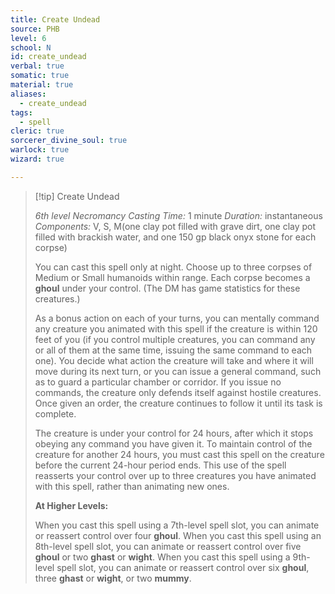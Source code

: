 ```yaml
---
title: Create Undead
source: PHB
level: 6
school: N
id: create_undead
verbal: true
somatic: true
material: true
aliases:
  - create_undead
tags:
  - spell
cleric: true
sorcerer_divine_soul: true
warlock: true
wizard: true

---
```

>[!tip] Create Undead
>
> *6th level Necromancy*
> *Casting Time:* 1 minute
> *Duration:* instantaneous
> *Components:* V, S, M(one clay pot filled with grave dirt, one clay pot filled with brackish water, and one 150 gp black onyx stone for each corpse)
>
>You can cast this spell only at night. Choose up to three corpses of Medium or Small humanoids within range. Each corpse becomes a **ghoul** under your control. (The DM has game statistics for these creatures.)
>
>As a bonus action on each of your turns, you can mentally command any creature you animated with this spell if the creature is within 120 feet of you (if you control multiple creatures, you can command any or all of them at the same time, issuing the same command to each one). You decide what action the creature will take and where it will move during its next turn, or you can issue a general command, such as to guard a particular chamber or corridor. If you issue no commands, the creature only defends itself against hostile creatures. Once given an order, the creature continues to follow it until its task is complete.
>
>The creature is under your control for 24 hours, after which it stops obeying any command you have given it. To maintain control of the creature for another 24 hours, you must cast this spell on the creature before the current 24-hour period ends. This use of the spell reasserts your control over up to three creatures you have animated with this spell, rather than animating new ones.
>
>**At Higher Levels:**
>
>When you cast this spell using a 7th-level spell slot, you can animate or reassert control over four **ghoul**. When you cast this spell using an 8th-level spell slot, you can animate or reassert control over five **ghoul** or two **ghast** or **wight**. When you cast this spell using a 9th-level spell slot, you can animate or reassert control over six **ghoul**, three **ghast** or **wight**, or two **mummy**.
>

